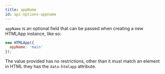 ```yaml
---
title: appName
id: api-options-appname
---
```


`appName` is an optional field that can be passed when creating a new
HTMLApp instance, like so:

```js
new HTMLApp({
  appName: 'main'
});
```

The value provided has no restrictions, other than it must match an element
in HTML they has the `data-htmlapp` attribute.
